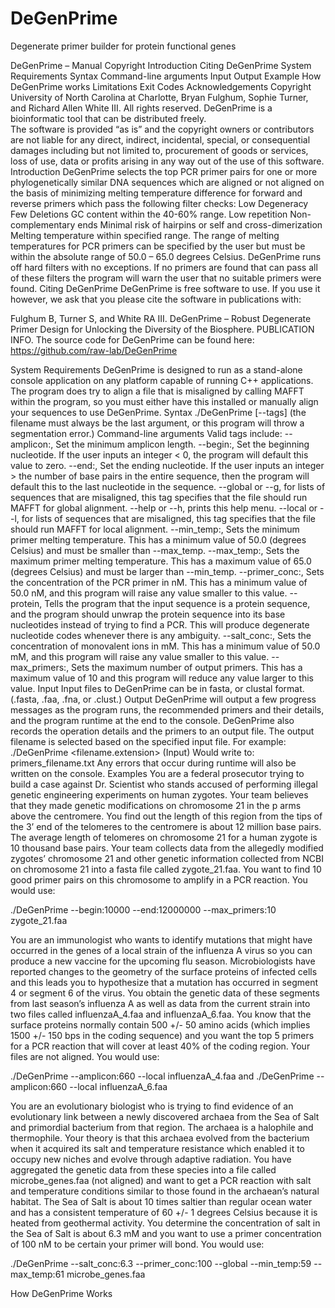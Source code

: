 # DeGenPrime
Degenerate primer builder for protein functional genes

DeGenPrime – Manual
Copyright
Introduction
Citing DeGenPrime
System Requirements
Syntax
Command-line arguments
Input
Output
Example
How DeGenPrime works
Limitations
Exit Codes
Acknowledgements
Copyright
University of North Carolina at Charlotte, Bryan Fulghum, Sophie Turner, and Richard Allen White III.  All rights reserved.  DeGenPrime is a bioinformatic tool that can be distributed freely.  
The software is provided “as is” and the copyright owners or contributors are not liable for any direct, indirect, incidental, special, or consequential damages including but not limited to, procurement of goods or services, loss of use, data or profits arising in any way out of the use of this software.
Introduction
DeGenPrime selects the top PCR primer pairs for one or more phylogenetically similar DNA sequences which are aligned or not aligned on the basis of minimizing melting temperature difference for forward and reverse primers which pass the following filter checks:
Low Degeneracy
Few Deletions
GC content within the 40-60% range.
Low repetition
Non-complementary ends
Minimal risk of hairpins or self and cross-dimerization
Melting temperature within specified range.
The range of melting temperatures for PCR primers can be specified by the user but must be within the absolute range of 50.0 – 65.0 degrees Celsius.
DeGenPrime runs off hard filters with no exceptions.  If no primers are found that can pass all of these filters the program will warn the user that no suitable primers were found.
Citing DeGenPrime
DeGenPrime is free software to use.  If you use it however, we ask that you please cite the software in publications with:


Fulghum B, Turner S, and White RA III.  DeGenPrime – Robust Degenerate Primer Design for Unlocking the Diversity of the Biosphere.  PUBLICATION INFO.
The source code for DeGenPrime can be found here: https://github.com/raw-lab/DeGenPrime

System Requirements
DeGenPrime is designed to run as a stand-alone console application on any platform capable of running C++ applications.  The program does try to align a file that is misaligned by calling MAFFT within the program, so you must either have this installed or manually align your sequences to use DeGenPrime.
Syntax
./DeGenPrime [--tags] <filename> (the filename must always be the last argument, or this program will throw a segmentation error.)
Command-line arguments
Valid tags include:
--amplicon:<int>, Set the minimum amplicon length.
--begin:<int>, Set the beginning nucleotide.  If the user inputs an integer < 0, the program will default this value to zero.
--end:<int>, Set the ending nucleotide.  If the user inputs an integer > the number of base pairs in the entire sequence, then the program will default this to the last nucleotide in the sequence.
--global or --g, for lists of sequences that are misaligned, this tag specifies that the file should run MAFFT for global alignment.
--help or --h, prints this help menu.
--local or --l, for lists of sequences that are misaligned, this tag specifies that the file should run MAFFT for local alignment.
--min_temp:<int>, Sets the minimum primer melting temperature.  This has a minimum value of 50.0 (degrees Celsius) and must be smaller than --max_temp.
--max_temp:<int>, Sets the maximum primer melting temperature.  This has a maximum value of 65.0 (degrees Celsius) and must be larger than --min_temp.
--primer_conc:<int>, Sets the concentration of the PCR primer in nM.  This has a minimum value of 50.0 nM, and this program will raise any value smaller to this value.
--protein, Tells the program that the input sequence is a protein sequence, and the program should unwrap the protein sequence into its base nucleotides instead of trying to find a PCR.  This will produce degenerate nucleotide codes whenever there is any ambiguity.
--salt_conc:<int>, Sets the concentration of monovalent ions in mM.  This has a minimum value of 50.0 mM, and this program will raise any value smaller to this value.
--max_primers:<int>, Sets the maximum number of output primers.  This has a maximum value of 10 and this program will reduce any value larger to this value.
Input
Input files to DeGenPrime can be in fasta, or clustal format.  (.fasta, .faa, .fna, or .clust.)
Output
DeGenPrime will output a few progress messages as the program runs, the recommended primers and their details, and the program runtime at the end to the console.  DeGenPrime also records the operation details and the primers to an output file.  The output filename is selected based on the specified input file.  For example:
./DeGenPrime <filename.extension> (Input)
Would write to:
primers_filename.txt
Any errors that occur during runtime will also be written on the console.
Examples
You are a federal prosecutor trying to build a case against Dr. Scientist who stands accused of performing illegal genetic engineering experiments on human zygotes.  Your team believes that they made genetic modifications on chromosome 21 in the p arms above the centromere.  You find out the length of this region from the tips of the 3’ end of the telomeres to the centromere is about 12 million base pairs.  The average length of telomeres on chromosome 21 for a human zygote is 10 thousand base pairs.  Your team collects data from the allegedly modified zygotes’ chromosome 21 and other genetic information collected from NCBI on chromosome 21 into a fasta file called zygote_21.faa.  You want to find 10 good primer pairs on this chromosome to amplify in a PCR reaction.  You would use:

./DeGenPrime --begin:10000 --end:12000000 --max_primers:10 zygote_21.faa

You are an immunologist who wants to identify mutations that might have occurred in the genes of a local strain of the influenza A virus so you can produce a new vaccine for the upcoming flu season.  Microbiologists have reported changes to the geometry of the surface proteins of infected cells and this leads you to hypothesize that a mutation has occurred in segment 4 or segment 6 of the virus.  You obtain the genetic data of these segments from last season’s influenza A as well as data from the current strain into two files called influenzaA_4.faa and influenzaA_6.faa.  You know that the surface proteins normally contain 500 +/- 50 amino acids (which implies 1500 +/- 150 bps in the coding sequence) and you want the top 5 primers for a PCR reaction that will cover at least 40% of the coding region.  Your files are not aligned.  You would use:

./DeGenPrime --amplicon:660 --local influenzaA_4.faa	and
./DeGenPrime --amplicon:660 --local influenzaA_6.faa

You are an evolutionary biologist who is trying to find evidence of an evolutionary link between a newly discovered archaea from the Sea of Salt and primordial bacterium from that region.  The archaea is a halophile and thermophile.  Your theory is that this archaea evolved from the bacterium when it acquired its salt and temperature resistance which enabled it to occupy new niches and evolve through adaptive radiation.  You have aggregated the genetic data from these species into a file called microbe_genes.faa (not aligned) and want to get a PCR reaction with salt and temperature conditions similar to those found in the archaean’s natural habitat.  The Sea of Salt is about 10 times saltier than regular ocean water and has a consistent temperature of 60 +/- 1 degrees Celsius because it is heated from geothermal activity.  You determine the concentration of salt in the Sea of Salt is about 6.3 mM and you want to use a primer concentration of 100 nM to be certain your primer will bond.  You would use:



./DeGenPrime --salt_conc:6.3 --primer_conc:100 --global --min_temp:59 --max_temp:61 microbe_genes.faa

How DeGenPrime Works
